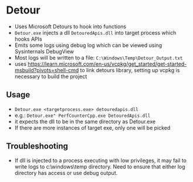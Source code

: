 # Detour

+ Uses Microsoft Detours to hook into functions
+ `Detour.exe` injects a dll `DetouredApis.dll` into target process which hooks APIs
+ Emits some logs using debug log which can be viewed using Sysinternals DebugView
+ Most logs will be written to a file: `C:\Windows\Temp\Detour_Output.txt`
+ uses https://learn.microsoft.com/en-us/vcpkg/get_started/get-started-msbuild?pivots=shell-cmd to link detours library, setting up vcpkg is necessary to build the project

## Usage

+ `Detour.exe <targetprocess.exe> detouredapis.dll`
+ e.g.: `Detour.exe" PerfCounterCpp.exe DetouredApis.dll`
+ it expects the dll to be in the same directory as Detour.exe
+ If there are more instances of target exe, only one will be picked

## Troubleshooting

+ If dll is injected to a process executing with low privileges, it may fail to write logs to c:\windows\temp directory. Need to ensure that either log directory has access or use debug output.
